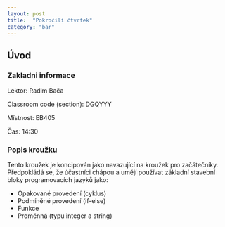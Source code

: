 ```yaml
---
layout: post
title:  "Pokročilí čtvrtek"
category: "bar"
--- 
```


## Úvod

### Zakladni informace

Lektor: Radim Bača

Classroom code (section): DGQYYY

Místnost: EB405

Čas: 14:30

### Popis kroužku

Tento kroužek je koncipován jako navazující na kroužek pro začátečníky. Předpokládá se, že účastníci chápou a umějí používat základní stavební bloky programovacích jazyků jako:

- Opakované provedení (cyklus)
- Podmíněné provedení (if-else)
- Funkce
- Proměnná (typu integer a string)

